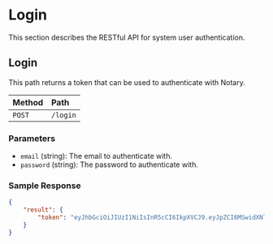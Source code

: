 # Login

This section describes the RESTful API for system user authentication.

## Login

This path returns a token that can be used to authenticate with Notary.

| Method | Path     |
| :----- | :------- |
| `POST` | `/login` |

### Parameters

- `email` (string): The email to authenticate with.
- `password` (string): The password to authenticate with.

### Sample Response

```json
{
    "result": {
        "token": "eyJhbGciOiJIUzI1NiIsInR5cCI6IkpXVCJ9.eyJpZCI6MSwidXNlcm5hbWUiOiJhZG1pbiIsImV4cCI6MTczNTU4NTk0MX0.0BsZVMLCzJ6mzCXlf3qfAR2k6Fk7aUsGfHV7Tj1Dqy4"
    }
}
```
